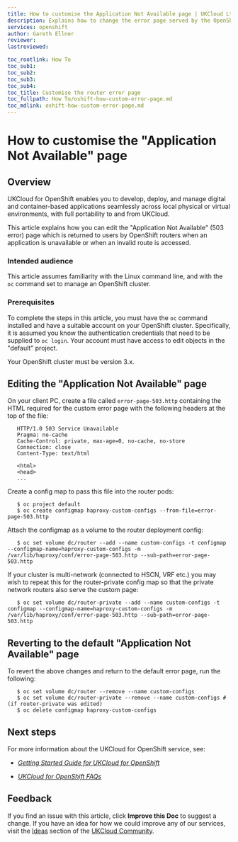 ```yaml
---
title: How to customise the Application Not Available page | UKCloud Ltd
description: Explains how to change the error page served by the OpenShift routers
services: openshift
author: Gareth Ellner
reviewer:
lastreviewed: 

toc_rootlink: How To
toc_sub1:
toc_sub2:
toc_sub3:
toc_sub4:
toc_title: Customise the router error page
toc_fullpath: How To/oshift-how-custom-error-page.md
toc_mdlink: oshift-how-custom-error-page.md
---
```


# How to customise the "Application Not Available" page

## Overview

UKCloud for OpenShift enables you to develop, deploy, and manage digital and container-based applications seamlessly across local physical or virtual environments, with full portability to and from UKCloud.

This article explains how you can edit the "Application Not Available" (503 error) page which is returned to users by OpenShift routers when an application is unavailable or when an invalid route is accessed.

### Intended audience

This article assumes familiarity with the Linux command line, and with the `oc` command set to manage an OpenShift cluster.

### Prerequisites

To complete the steps in this article, you must have the `oc` command installed and have a suitable account on your OpenShift cluster. Specifically, it is assumed you know the authentication credentials that need to be supplied to `oc login`. Your account must have access to edit objects in the "default" project. 

Your OpenShift cluster must be version 3.x.

## Editing the "Application Not Available" page

On your client PC, create a file called `error-page-503.http` containing the HTML required for the custom error page with the following headers at the top of the file:

       HTTP/1.0 503 Service Unavailable
       Pragma: no-cache
       Cache-Control: private, max-age=0, no-cache, no-store
       Connection: close
       Content-Type: text/html
       
       <html>
       <head>
       ...

Create a config map to pass this file into the router pods:

       $ oc project default
       $ oc create configmap haproxy-custom-configs --from-file=error-page-503.http
       
Attach the configmap as a volume to the router deployment config:

       $ oc set volume dc/router --add --name custom-configs -t configmap --configmap-name=haproxy-custom-configs -m /var/lib/haproxy/conf/error-page-503.http --sub-path=error-page-503.http
       
If your cluster is multi-network (connected to HSCN, VRF etc.) you may wish to repeat this for the router-private config map so that the private network routers also serve the custom page:      

       $ oc set volume dc/router-private --add --name custom-configs -t configmap --configmap-name=haproxy-custom-configs -m /var/lib/haproxy/conf/error-page-503.http --sub-path=error-page-503.http
	   
## Reverting to the default "Application Not Available" page

To revert the above changes and return to the default error page, run the following:

       $ oc set volume dc/router --remove --name custom-configs 
       $ oc set volume dc/router-private --remove --name custom-configs # (if router-private was edited)
       $ oc delete configmap haproxy-custom-configs

## Next steps

For more information about the UKCloud for OpenShift service, see:

- [*Getting Started Guide for UKCloud for OpenShift*](oshift-gs.md)

- [*UKCloud for OpenShift FAQs*](oshift-faq.md)

## Feedback

If you find an issue with this article, click **Improve this Doc** to suggest a change. If you have an idea for how we could improve any of our services, visit the [Ideas](https://community.ukcloud.com/ideas) section of the [UKCloud Community](https://community.ukcloud.com).
